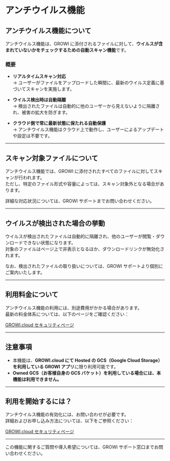 # アンチウイルス機能

## アンチウイルス機能について

アンチウイルス機能は、GROWI に添付されるファイルに対して、**ウイルスが含まれていないかをチェックするための自動スキャン機能**です。

### 概要

- **リアルタイムスキャン対応**  
  → ユーザーがファイルをアップロードした瞬間に、最新のウイルス定義に基づいてスキャンを実施します。

- **ウイルス検出時は自動隔離**  
  → 検出されたファイルは自動的に他のユーザーから見えないように隔離され、被害の拡大を防ぎます。

- **クラウド側で常に最新状態に保たれる自動保護**  
  → アンチウイルス機能はクラウド上で動作し、ユーザーによるアップデートや設定は不要です。

---

## スキャン対象ファイルについて

アンチウイルス機能では、GROWI に添付されたすべてのファイルに対してスキャンが行われます。  
ただし、特定のファイル形式や容量によっては、スキャン対象外となる場合があります。

詳細な対応状況については、GROWI サポートまでお問い合わせください。

---

## ウイルスが検出された場合の挙動

ウイルスが検出されたファイルは自動的に隔離され、他のユーザーが閲覧・ダウンロードできない状態になります。  
対象のファイルはページ上で非表示となるほか、ダウンロードリンクが無効化されます。

なお、検出されたファイルの取り扱いについては、GROWI サポートより個別にご案内いたします。

---

## 利用料金について

アンチウイルス機能の利用には、別途費用がかかる場合があります。  
最新の料金体系については、以下のページをご確認ください：

[GROWI.cloud セキュリティページ](https://info.growi.cloud/security)

---

## 注意事項

- 本機能は、**GROWI.cloud にて Hosted の GCS（Google Cloud Storage）を利用している GROWI アプリ**に限り利用可能です。
- **Owned GCS（お客様自身の GCS バケット）を利用している場合には、本機能は利用できません。**

---

## 利用を開始するには？

アンチウイルス機能の有効化には、お問い合わせが必要です。  
詳細およびお申し込み方法については、以下をご参照ください：

[GROWI.cloud セキュリティページ](https://info.growi.cloud/security)

---

この機能に関するご質問や導入希望については、GROWI サポート窓口までお問い合わせください。

